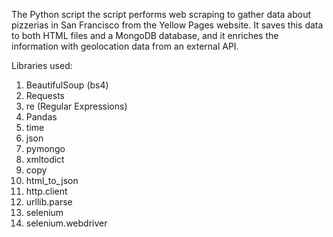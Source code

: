 The Python script the script performs web scraping to gather data about pizzerias in San Francisco from the Yellow Pages website. It saves this data to both HTML files and a MongoDB database, and it enriches the information with geolocation data from an external API.

Libraries used:

1. BeautifulSoup (bs4)
2. Requests
3. re (Regular Expressions)
4. Pandas
5. time
6. json
7. pymongo
8. xmltodict
9. copy
10. html_to_json
11. http.client
12. urllib.parse
13. selenium
14. selenium.webdriver
